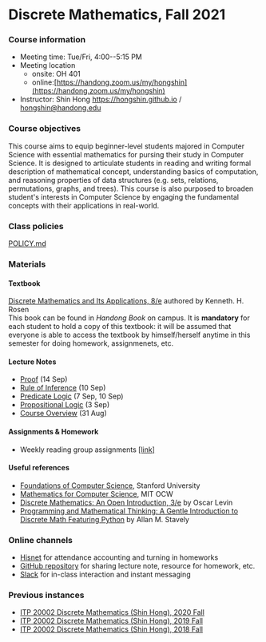 # Discrete Mathematics, Fall 2021 #

### Course information ###
* Meeting time: Tue/Fri, 4:00--5:15 PM
* Meeting location
	* onsite: OH 401
	* online:[https://handong.zoom.us/my/hongshin](https://handong.zoom.us/my/hongshin)
* Instructor: Shin Hong https://hongshin.github.io / hongshin@handong.edu

### Course objectives ###
This course aims to equip beginner-level students majored in Computer Science
with essential mathematics for pursing their study in Computer Science.
It is designed to articulate students in reading and writing formal description
of mathematical concept, understanding basics of computation, and reasoning 
properties of data structures (e.g. sets, relations, permutations, graphs, and 
trees). This course is also purposed to broaden student's interests in 
Computer Science by engaging the fundamental concepts with their applications in
real-world.

### Class policies ###
[POLICY.md](POLICY.md)

### Materials ###
#### Textbook ####
[Discrete Mathematics and Its Applications, 8/e](http://www.firstbook.kr/bbs/board.php?bo_table=books&wr_id=289) authored by Kenneth. H. Rosen  
This book can be found in *Handong Book* on campus. It is **mandatory** for each student to hold a copy of this textbook: it will be assumed that everyone is able to access the textbook by himself/herself anytime in this semester for doing homework, assignmenets, etc.

#### Lecture Notes  #### 
* [Proof](notes/proof.pdf) (14 Sep)
* [Rule of Inference](notes/inference.pdf) (10 Sep)
* [Predicate Logic](notes/predicate+logic.pdf) (7 Sep, 10 Sep)
* [Propositional Logic](notes/propositional+logic.pdf) (3 Sep)
* [Course Overview](notes/course+overview.pdf) (31 Aug)

#### Assignments & Homework ####
* Weekly reading group assignments [\[link\]](assignments/reading+group.md)

#### Useful references
- [Foundations of Computer Science](http://infolab.stanford.edu/~ullman/focs.html), Stanford University
- [Mathematics for Computer Science](https://ocw.mit.edu/courses/electrical-engineering-and-computer-science/6-042j-mathematics-for-computer-science-spring-2015/), MIT OCW
- [Discrete Mathematics: An Open Introduction, 3/e](http://discrete.openmathbooks.org/dmoi3.html) by Oscar Levin
- [Programming and Mathematical Thinking: A Gentle Introduction to Discrete Math Featuring Python](http://webpages.math.luc.edu/~lauve/courses/215-fa2016/Stavely_python_ebook.pdf) by Allan M. Stavely  

### Online channels ###
* [Hisnet](http://hisnet.handong.edu) for attendance accounting and turning in homeworks
* [GitHub repository](https://github.com/hongshin/DiscreteMath) for sharing lecture note, resource for homework, etc.
* [Slack](https://hongshinclassroom.slack.com) for in-class interaction and instant messaging

### Previous instances ### 
* [ITP 20002 Discrete Mathematics (Shin Hong), 2020 Fall](https://github.com/hongshin/DiscreteMath/tree/2020fall)
* [ITP 20002 Discrete Mathematics (Shin Hong), 2019 Fall](https://github.com/hongshin/DiscreteMath/tree/2019fall)
* [ITP 20002 Discrete Mathematics (Shin Hong), 2018 Fall](https://github.com/hongshin/DiscreteMath/tree/18fall)
